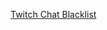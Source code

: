 [Twitch Chat Blacklist](https://chrome.google.com/webstore/detail/twitch-chat-blacklist/hldkcffammpkcpmdnbimaeaceclgoppe?hl=ru)

